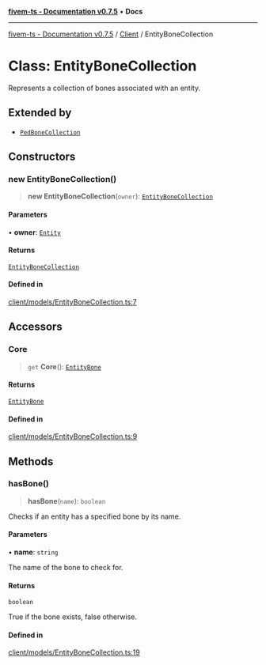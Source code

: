 [**fivem-ts - Documentation v0.7.5**](../../../README.md) • **Docs**

***

[fivem-ts - Documentation v0.7.5](../../../README.md) / [Client](../README.md) / EntityBoneCollection

# Class: EntityBoneCollection

Represents a collection of bones associated with an entity.

## Extended by

- [`PedBoneCollection`](PedBoneCollection.md)

## Constructors

### new EntityBoneCollection()

> **new EntityBoneCollection**(`owner`): [`EntityBoneCollection`](EntityBoneCollection.md)

#### Parameters

• **owner**: [`Entity`](Entity.md)

#### Returns

[`EntityBoneCollection`](EntityBoneCollection.md)

#### Defined in

[client/models/EntityBoneCollection.ts:7](https://github.com/Purpose-Dev/fivem-ts/blob/main/src/client/models/EntityBoneCollection.ts#L7)

## Accessors

### Core

> `get` **Core**(): [`EntityBone`](EntityBone.md)

#### Returns

[`EntityBone`](EntityBone.md)

#### Defined in

[client/models/EntityBoneCollection.ts:9](https://github.com/Purpose-Dev/fivem-ts/blob/main/src/client/models/EntityBoneCollection.ts#L9)

## Methods

### hasBone()

> **hasBone**(`name`): `boolean`

Checks if an entity has a specified bone by its name.

#### Parameters

• **name**: `string`

The name of the bone to check for.

#### Returns

`boolean`

True if the bone exists, false otherwise.

#### Defined in

[client/models/EntityBoneCollection.ts:19](https://github.com/Purpose-Dev/fivem-ts/blob/main/src/client/models/EntityBoneCollection.ts#L19)
